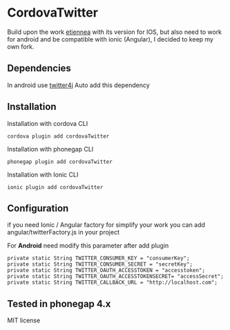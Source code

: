 CordovaTwitter
=======================

Build upon the work [etiennea](https://github.com/etiennea) with its version for IOS, 
but also need to work for android and be compatible with ionic (Angular),
I decided to keep my own fork. 

Dependencies
------------

In android use [twitter4j](http://twitter4j.org/en/index.html) Auto add this dependency

 
Installation
------------

Installation with cordova CLI

    cordova plugin add cordovaTwitter
  
Installation with phonegap CLI

    phonegap plugin add cordovaTwitter

Installation with Ionic CLI

	ionic plugin add cordovaTwitter

Configuration
-------------

if you need Ionic / Angular factory for simplify your work you can add angular/twitterFactory.js in your project

For **Android** need modify this parameter after add plugin

    private static String TWITTER_CONSUMER_KEY = "consumerKey";
    private static String TWITTER_CONSUMER_SECRET = "secretKey";
    private static String TWITTER_OAUTH_ACCESSTOKEN = "accesstoken";
    private static String TWITTER_OAUTH_ACCESSTOKENSECRET= "accessSecret";
    private static String TWITTER_CALLBACK_URL = "http://localhost.com";


Tested in phonegap 4.x
----------------------



MIT license
